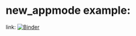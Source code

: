 # new_appmode example:
link: 
[![Binder](https://notebooks.gesis.org/binder/badge_logo.svg)](https://notebooks.gesis.org/binder/v2/gh/dlakhtin/new_appmode/master)

